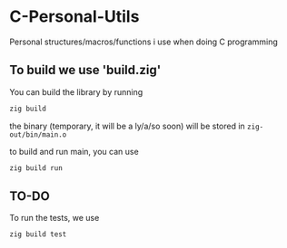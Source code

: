 # C-Personal-Utils
Personal structures/macros/functions i use when doing C programming

## To build we use 'build.zig'

You can build the library by running
```sh
zig build
```

the binary (temporary, it will be a ly/a/so soon) will be stored in `zig-out/bin/main.o`

to build and run main, you can use

```sh
zig build run
```


## TO-DO 

To run the tests, we use

```sh
zig build test
```
